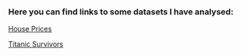 ### Here you can find links to some datasets I have analysed:

[House Prices](Code/HousePricesPrediction.ipynb)

[Titanic Survivors](Code/TitanicPassengersSurvivedOrDied.ipynb)
